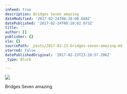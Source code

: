 ```yaml
---
inFeed: true
description: Bridges Seven amazing
dateModified: '2017-02-24T00:28:00.688Z'
datePublished: '2017-02-24T00:28:02.073Z'
title: ''
author: []
publisher: {}
via: {}
sourcePath: _posts/2017-02-23-bridges-seven-amazing.md
starred: false
datePublishedOriginal: '2017-02-23T23:28:57.206Z'
_type: Blurb

---
```

![](https://the-grid-user-content.s3-us-west-2.amazonaws.com/792a06c8-2bf9-43d3-afce-29c0ae5771d0.jpg)

Bridges Seven amazing